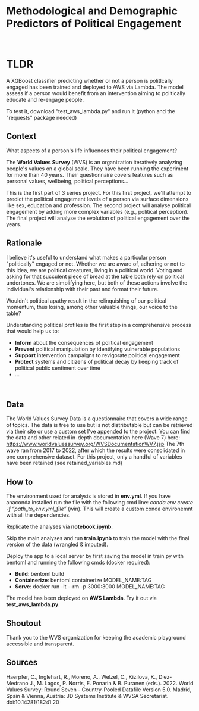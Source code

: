 # Methodological and Demographic Predictors of Political Engagement
<br/>

# TLDR
A XGBoost classifier predicting whether or not a person is politlcally engaged has been trained and deployed to AWS via Lambda. The model assess if a person would benefit from an intervention aiming to politically educate and re-engage people.

To test it, download "test_aws_lambda.py" and run it (python and the "requests" package needed)
<br/>

## Context 
What aspects of a person's life influences their political engagement? 

The **World Values Survey** (WVS) is an organization iteratively analyzing people's values on a global scale.
They have been running the experiment for more than 40 years. 
Their questionnaire covers features such as personal values, wellbeing, political perceptions...

This is the first part of 3 series project.
For this first project, we'll attempt to predict the political engagement levels of a person via surface dimensions like sex, education and profession.
The second project will analyse political engagement by adding more complex variables (e.g., political perception).
The final project will analyse the evolution of political engagement over the years. 
<br/>

## Rationale
I believe it's useful to understand what makes a particular person "politically" engaged or not.
Whether we are aware of, adhering or not to this idea, we are political creatures, living in a political world.
Voting and asking for that succulent piece of bread at the table both rely on political undertones.
We are simplifying here, but both of these actions involve the individual's relationship with their past and format their future.  

Wouldn't political apathy result in the relinquishing of our political momentum, thus losing, among other valuable things, our voice to the table?

Understanding political profiles is the first step in a comprehensive process that would help us to:
* **Inform** about the consequences of political engagement 
* **Prevent** political manipulation by identifying vulnerable populations 
* **Support** intervention campaigns to revigorate political engagement
* **Protect** systems and citizens of political decay by keeping track of political public sentiment over time
* ...  
<br/>

## Data
The World Values Survey Data is a questionnaire that covers a wide range of topics.
The data is free to use but is not distributable but can be retrieved via their site or use a custom set I've appended to the project.
You can find the data and other related in-depth documentation here (Wave 7) here: https://www.worldvaluessurvey.org/WVSDocumentationWV7.jsp
The 7th wave ran from 2017 to 2022, after which the results were consolidated in one comprehensive dataset.
For this project, only a handful of variables have been retained (see retained_variables.md)
<br/>

## How to
The environment used for analysis is stored in **env.yml**. If you have anaconda installed run the file with the following cmd line: *conda env create -f “path_to_env.yml_file”* (win). This will create a custom conda environemnt with all the dependencies.

Replicate the analyses via **notebook.ipynb**.

Skip the main analyses and run **train.ipynb** to train the model with the final version of the data (wrangled & imputed).

Deploy the app to a local server by first saving the model in train.py with bentoml and running the following cmds (docker required):
* **Build**: bentoml build
* **Containerize**: bentoml containerize MODEL_NAME:TAG
* **Serve**: docker run -it --rm -p 3000:3000 MODEL_NAME:TAG

The model has been deployed on **AWS Lambda**. Try it out via **test_aws_lambda.py**.
<br/>

## Shoutout 
Thank you to the WVS organization for keeping the academic playground accessible and transparent.
<br/>

## Sources
Haerpfer, C., Inglehart, R., Moreno, A., Welzel, C., Kizilova, K., Diez-Medrano J., M. Lagos, P. Norris, E. Ponarin & B. Puranen (eds.). 2022. World Values Survey: Round Seven - Country-Pooled Datafile Version 5.0. Madrid, Spain & Vienna, Austria: JD Systems Institute & WVSA Secretariat. doi:10.14281/18241.20
